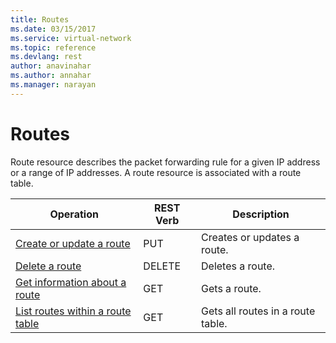 ```yaml
---
title: Routes
ms.date: 03/15/2017
ms.service: virtual-network
ms.topic: reference
ms.devlang: rest
author: anavinahar 
ms.author: annahar 
ms.manager: narayan
---
```

# Routes

Route resource describes the packet forwarding rule for a given IP address or a range of IP addresses.  A route resource is associated with a route table.  

| Operation | REST Verb | Description | 
|---------|---------|-----------|
| [Create or update a route](create-or-update-a-route.md)     |  PUT | Creates or updates a route. |  
| [Delete a route](delete-a-route.md)          |  DELETE | Deletes a route. |  
| [Get information about a route](get-information-about-a-route.md)             |  GET | Gets a route. |  
| [List routes within a route table](list-routes-within-a-route-table2.md)    |  GET | Gets all routes in a route table. |  